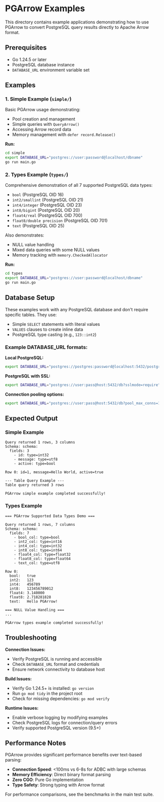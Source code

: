 # PGArrow Examples

This directory contains example applications demonstrating how to use PGArrow to convert PostgreSQL query results directly to Apache Arrow format.

## Prerequisites

- Go 1.24.5 or later
- PostgreSQL database instance
- `DATABASE_URL` environment variable set

## Examples

### 1. Simple Example (`simple/`)

Basic PGArrow usage demonstrating:
- Pool creation and management
- Simple queries with `QueryArrow()`
- Accessing Arrow record data
- Memory management with `defer record.Release()`

**Run:**
```bash
cd simple
export DATABASE_URL="postgres://user:password@localhost/dbname"
go run main.go
```

### 2. Types Example (`types/`)

Comprehensive demonstration of all 7 supported PostgreSQL data types:
- `bool` (PostgreSQL OID 16)
- `int2/smallint` (PostgreSQL OID 21) 
- `int4/integer` (PostgreSQL OID 23)
- `int8/bigint` (PostgreSQL OID 20)
- `float4/real` (PostgreSQL OID 700)
- `float8/double precision` (PostgreSQL OID 701)
- `text` (PostgreSQL OID 25)

Also demonstrates:
- NULL value handling
- Mixed data queries with some NULL values
- Memory tracking with `memory.CheckedAllocator`

**Run:**
```bash
cd types
export DATABASE_URL="postgres://user:password@localhost/dbname"
go run main.go
```

## Database Setup

These examples work with any PostgreSQL database and don't require specific tables. They use:
- Simple `SELECT` statements with literal values
- `VALUES` clauses to create inline data
- PostgreSQL type casting (e.g., `123::int2`)

### Example DATABASE_URL formats:

**Local PostgreSQL:**
```bash
export DATABASE_URL="postgres://postgres:password@localhost:5432/postgres"
```

**PostgreSQL with SSL:**
```bash
export DATABASE_URL="postgres://user:pass@host:5432/db?sslmode=require"
```

**Connection pooling options:**
```bash
export DATABASE_URL="postgres://user:pass@host:5432/db?pool_max_conns=10"
```

## Expected Output

### Simple Example
```
Query returned 1 rows, 3 columns
Schema: schema:
  fields: 3
    - id: type=int32
    - message: type=utf8
    - active: type=bool

Row 0: id=1, message=Hello World, active=true

--- Table Query Example ---
Table query returned 3 rows

PGArrow simple example completed successfully!
```

### Types Example  
```
=== PGArrow Supported Data Types Demo ===

Query returned 1 rows, 7 columns
Schema: schema:
  fields: 7
    - bool_col: type=bool
    - int2_col: type=int16
    - int4_col: type=int32
    - int8_col: type=int64
    - float4_col: type=float32
    - float8_col: type=float64
    - text_col: type=utf8

Row 0:
  bool:   true
  int2:   123
  int4:   456789
  int8:   123456789012
  float4: 3.140000
  float8: 2.718281828
  text:   Hello PGArrow!

=== NULL Value Handling ===
...

PGArrow types example completed successfully!
```

## Troubleshooting

**Connection Issues:**
- Verify PostgreSQL is running and accessible
- Check `DATABASE_URL` format and credentials
- Ensure network connectivity to database host

**Build Issues:**
- Verify Go 1.24.5+ is installed: `go version`
- Run `go mod tidy` in the project root
- Check for missing dependencies: `go mod verify`

**Runtime Issues:**
- Enable verbose logging by modifying examples
- Check PostgreSQL logs for connection/query errors
- Verify supported PostgreSQL version (9.5+)

## Performance Notes

PGArrow provides significant performance benefits over text-based parsing:
- **Connection Speed**: <100ms vs 6-8s for ADBC with large schemas
- **Memory Efficiency**: Direct binary format parsing
- **Zero CGO**: Pure Go implementation
- **Type Safety**: Strong typing with Arrow format

For performance comparisons, see the benchmarks in the main test suite.